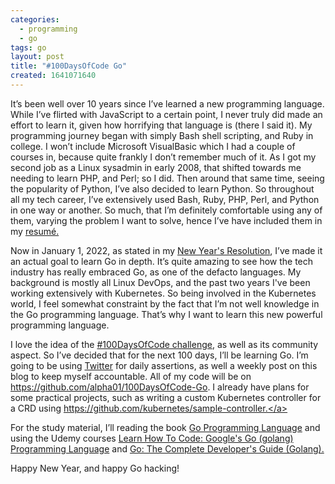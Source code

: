 ```yaml
---
categories:
  - programming
  - go
tags: go
layout: post
title: "#100DaysOfCode Go"
created: 1641071640
---
```


It’s been well over 10 years since I’ve learned a new programming language. While I’ve flirted with JavaScript to a certain point, I never truly did made an effort to learn it, given how horrifying that language is (there I said it). My programming journey began with simply Bash shell scripting, and Ruby in college. I won’t include Microsoft VisualBasic which I had a couple of courses in, because quite frankly I don’t remember much of it.  As I got my second job as a Linux sysadmin in early 2008, that shifted towards me needing to learn PHP, and Perl; so I did. Then around that same time, seeing the popularity of Python, I’ve also decided to learn Python. So throughout all my tech career, I’ve extensively used Bash, Ruby, PHP, Perl, and Python in one way or another. So much, that I’m definitely comfortable using any of them, varying the problem I want to solve, hence I’ve have included them in my <a href="https://www.antoniobaltazar.com/#skills" target="_blank">resumé.</a>

Now in January 1, 2022, as stated in my <a href="https://www.antoniobaltazar.com/blog/2022/01/01/2022-new-years-resolution/" target="_blank">New Year's Resolution</a>, I’ve made it an actual goal to learn Go in depth. It’s quite amazing to see how the tech industry has really embraced Go, as one of the defacto languages. My background is mostly all Linux DevOps, and the past two years I've been working extensively with Kubernetes. So being involved in the Kubernetes world, I feel somewhat constraint by the fact that I’m not well knowledge in the Go programming language. That’s why I want to learn this new powerful programming language.

I love the idea of the <a href="https://www.100daysofcode.com/" target="_blank">#100DaysOfCode challenge</a>, as well as its community aspect. So I’ve decided that for the next 100 days, I’ll be learning Go. I’m going to be using <a href="https://twitter.com/alpha01" target="_blank">Twitter</a> for daily assertions, as well a weekly post on this blog to keep myself accountable. All of my code will be on <a href="https://github.com/alpha01/100DaysOfCode-Go" target="_blank">https://github.com/alpha01/100DaysOfCode-Go</a>. I already have plans for some practical projects, such as writing a custom Kubernetes controller for a CRD using <a href="https://github.com/kubernetes/sample-controller" target="_blank">https://github.com/kubernetes/sample-controller.</a>

For the study material, I’ll reading the book <a href="https://www.amazon.com/Programming-Language-Addison-Wesley-Professional-Computing/dp/0134190440" target="blank">Go Programming Language</a> and using the Udemy courses <a href="https://www.udemy.com/course/learn-how-to-code/" target="_blank">Learn How To Code: Google's Go (golang) Programming Language</a> and <a href="https://www.udemy.com/course/go-the-complete-developers-guide/" target="_blank">Go: The Complete Developer's Guide (Golang).</a>

Happy New Year, and happy Go hacking!

